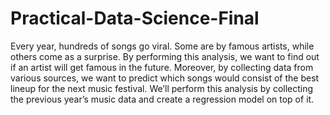 # Practical-Data-Science-Final
Every year, hundreds of songs go viral. Some are by famous artists, while others come as a surprise. By performing this analysis, we want to find out if an artist will get famous in the future. Moreover, by collecting data from various sources, we want to predict which songs would consist of the best lineup for the next music festival. We’ll perform this analysis by collecting the previous year’s music data and create a regression model on top of it. 
